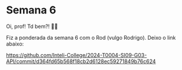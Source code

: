 # Semana 6

Oi, prof! Td bem?! 👋🏻

Fiz a ponderada da semana 6 com o Rod (vulgo Rodrigo). Deixo o link abaixo:

https://github.com/Inteli-College/2024-T0004-SI09-G03-API/commit/d364fd65b568f18cb2d6128ec59271849b76c624

